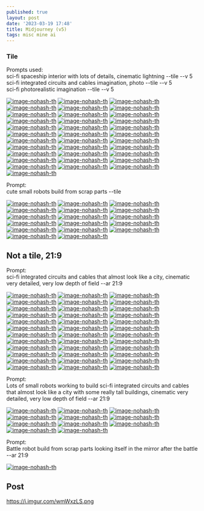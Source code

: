 ```yaml
---
published: true
layout: post
date: '2023-03-19 17:48'
title: Midjourney (v5)
tags: misc mine ai
---
```

### Tile

Prompts used:  
sci-fi spaceship interior with lots of details, cinematic lightning --tile --v 5  
sci-fi integrated circuits and cables imagination, photo --tile --v 5  
sci-fi photorealistic imagination --tile --v 5  

[![image-nohash-th](https://i.imgur.com/gqgLJhjb.png)](https://i.imgur.com/gqgLJhj.png)
[![image-nohash-th](https://i.imgur.com/wXKc0iIb.png)](https://i.imgur.com/wXKc0iI.png)
[![image-nohash-th](https://i.imgur.com/qS6iZfLb.png)](https://i.imgur.com/qS6iZfL.png)
[![image-nohash-th](https://i.imgur.com/xQjINBrb.png)](https://i.imgur.com/xQjINBr.png)
[![image-nohash-th](https://i.imgur.com/0TAce1qb.png)](https://i.imgur.com/0TAce1q.png)
[![image-nohash-th](https://i.imgur.com/4ZMv5h7b.png)](https://i.imgur.com/4ZMv5h7.png)
[![image-nohash-th](https://i.imgur.com/f0nEnerb.png)](https://i.imgur.com/f0nEner.png)
[![image-nohash-th](https://i.imgur.com/NnCeS68b.png)](https://i.imgur.com/NnCeS68.png)
[![image-nohash-th](https://i.imgur.com/nZnKafkb.png)](https://i.imgur.com/nZnKafk.png)
[![image-nohash-th](https://i.imgur.com/ZETxipAb.png)](https://i.imgur.com/ZETxipA.png)
[![image-nohash-th](https://i.imgur.com/ax6ZipXb.png)](https://i.imgur.com/ax6ZipX.png)
[![image-nohash-th](https://i.imgur.com/Yue3t3zb.png)](https://i.imgur.com/Yue3t3z.png)
[![image-nohash-th](https://i.imgur.com/HH3aYjVb.png)](https://i.imgur.com/HH3aYjV.png)
[![image-nohash-th](https://i.imgur.com/yO6DaFnb.png)](https://i.imgur.com/yO6DaFn.png)
[![image-nohash-th](https://i.imgur.com/dhvO8qcb.png)](https://i.imgur.com/dhvO8qc.png)
[![image-nohash-th](https://i.imgur.com/qHP120ob.png)](https://i.imgur.com/qHP120o.png)
[![image-nohash-th](https://i.imgur.com/xy0rTsub.png)](https://i.imgur.com/xy0rTsu.png)
[![image-nohash-th](https://i.imgur.com/l0OvLryb.png)](https://i.imgur.com/l0OvLry.png)
[![image-nohash-th](https://i.imgur.com/5OcktgOb.png)](https://i.imgur.com/5OcktgO.png)
[![image-nohash-th](https://i.imgur.com/Mk4MpPmb.png)](https://i.imgur.com/Mk4MpPm.png)
[![image-nohash-th](https://i.imgur.com/VwZ2eLtb.png)](https://i.imgur.com/VwZ2eLt.png)
[![image-nohash-th](https://i.imgur.com/QQoeNnqb.png)](https://i.imgur.com/QQoeNnq.png)
[![image-nohash-th](https://i.imgur.com/xhNRhRXb.png)](https://i.imgur.com/xhNRhRX.png)
[![image-nohash-th](https://i.imgur.com/JitX8x5b.png)](https://i.imgur.com/JitX8x5.png)
[![image-nohash-th](https://i.imgur.com/PprYikeb.png)](https://i.imgur.com/PprYike.png)
[![image-nohash-th](https://i.imgur.com/mfIezVXb.png)](https://i.imgur.com/mfIezVX.png)
[![image-nohash-th](https://i.imgur.com/9gnpDTib.png)](https://i.imgur.com/9gnpDTi.png)
[![image-nohash-th](https://i.imgur.com/22SAK6ib.png)](https://i.imgur.com/22SAK6i.png)
[![image-nohash-th](https://i.imgur.com/BJckCOCb.png)](https://i.imgur.com/BJckCOC.png)
[![image-nohash-th](https://i.imgur.com/4ygqJhLb.png)](https://i.imgur.com/4ygqJhL.png)
[![image-nohash-th](https://i.imgur.com/QW8h7AFb.png)](https://i.imgur.com/QW8h7AF.png)
[![image-nohash-th](https://i.imgur.com/fvJ4nVJb.png)](https://i.imgur.com/fvJ4nVJ.png)
[![image-nohash-th](https://i.imgur.com/Ls33ud3b.png)](https://i.imgur.com/Ls33ud3.png)
[![image-nohash-th](https://i.imgur.com/PnW08zlb.png)](https://i.imgur.com/PnW08zl.png)

Prompt:  
cute small robots build from scrap parts --tile  

[![image-nohash-th](https://i.imgur.com/YjSUQWKb.png)](https://i.imgur.com/YjSUQWK.png)
[![image-nohash-th](https://i.imgur.com/1QQdjv2b.png)](https://i.imgur.com/1QQdjv2.png)
[![image-nohash-th](https://i.imgur.com/iOojNxZb.png)](https://i.imgur.com/iOojNxZ.png)
[![image-nohash-th](https://i.imgur.com/VaZlAjKb.png)](https://i.imgur.com/VaZlAjK.png)
[![image-nohash-th](https://i.imgur.com/Pt2iawpb.png)](https://i.imgur.com/Pt2iawp.png)
[![image-nohash-th](https://i.imgur.com/faakgzEb.png)](https://i.imgur.com/faakgzE.png)
[![image-nohash-th](https://i.imgur.com/2nYyLb0b.png)](https://i.imgur.com/2nYyLb0.png)
[![image-nohash-th](https://i.imgur.com/pnGIVgYb.png)](https://i.imgur.com/pnGIVgY.png)
[![image-nohash-th](https://i.imgur.com/FvkaF6Hb.png)](https://i.imgur.com/FvkaF6H.png)
[![image-nohash-th](https://i.imgur.com/0eFiQOeb.png)](https://i.imgur.com/0eFiQOe.png)
[![image-nohash-th](https://i.imgur.com/ytI8YKJb.png)](https://i.imgur.com/ytI8YKJ.png)
[![image-nohash-th](https://i.imgur.com/BzlmIrlb.png)](https://i.imgur.com/BzlmIrl.png)
[![image-nohash-th](https://i.imgur.com/qGsZP2ib.png)](https://i.imgur.com/qGsZP2i.png)
[![image-nohash-th](https://i.imgur.com/IXtJDENb.png)](https://i.imgur.com/IXtJDEN.png)
[![image-nohash-th](https://i.imgur.com/JxO7Nwfb.png)](https://i.imgur.com/JxO7Nwf.png)
[![image-nohash-th](https://i.imgur.com/AA8m1YNb.png)](https://i.imgur.com/AA8m1YN.png)
[![image-nohash-th](https://i.imgur.com/YJnryVTb.png)](https://i.imgur.com/YJnryVT.png)



## Not a tile, 21:9

Prompt:  
sci-fi integrated circuits and cables that almost look like a city, cinematic very detailed, very low depth of field --ar 21:9  

[![image-nohash-th](https://i.imgur.com/ggZGhZLb.png)](https://i.imgur.com/ggZGhZL.png)
[![image-nohash-th](https://i.imgur.com/w9D6jJDb.png)](https://i.imgur.com/w9D6jJD.png)
[![image-nohash-th](https://i.imgur.com/iLdf25kb.png)](https://i.imgur.com/iLdf25k.png)
[![image-nohash-th](https://i.imgur.com/RW3n8Eeb.png)](https://i.imgur.com/RW3n8Ee.png)
[![image-nohash-th](https://i.imgur.com/pBJ4a9Eb.png)](https://i.imgur.com/pBJ4a9E.png)
[![image-nohash-th](https://i.imgur.com/kP9kdSDb.png)](https://i.imgur.com/kP9kdSD.png)
[![image-nohash-th](https://i.imgur.com/VThUkAWb.png)](https://i.imgur.com/VThUkAW.png)
[![image-nohash-th](https://i.imgur.com/uxSln9Pb.png)](https://i.imgur.com/uxSln9P.png)
[![image-nohash-th](https://i.imgur.com/5OatGpTb.png)](https://i.imgur.com/5OatGpT.png)
[![image-nohash-th](https://i.imgur.com/JSh8Upzb.png)](https://i.imgur.com/JSh8Upz.png)
[![image-nohash-th](https://i.imgur.com/jQ3m4SPb.png)](https://i.imgur.com/jQ3m4SP.png)
[![image-nohash-th](https://i.imgur.com/7SPYxigb.png)](https://i.imgur.com/7SPYxig.png)
[![image-nohash-th](https://i.imgur.com/33IynDNb.png)](https://i.imgur.com/33IynDN.png)
[![image-nohash-th](https://i.imgur.com/iOpHV1Ub.png)](https://i.imgur.com/iOpHV1U.png)
[![image-nohash-th](https://i.imgur.com/BdpZFcAb.png)](https://i.imgur.com/BdpZFcA.png)
[![image-nohash-th](https://i.imgur.com/KVcCv90b.png)](https://i.imgur.com/KVcCv90.png)
[![image-nohash-th](https://i.imgur.com/AYkQLcWb.png)](https://i.imgur.com/AYkQLcW.png)
[![image-nohash-th](https://i.imgur.com/Qd2CqUib.png)](https://i.imgur.com/Qd2CqUi.png)
[![image-nohash-th](https://i.imgur.com/WIs71fjb.png)](https://i.imgur.com/WIs71fj.png)
[![image-nohash-th](https://i.imgur.com/ZGX4V79b.png)](https://i.imgur.com/ZGX4V79.png)
[![image-nohash-th](https://i.imgur.com/ZcHyMdOb.png)](https://i.imgur.com/ZcHyMdO.png)
[![image-nohash-th](https://i.imgur.com/BtcXbMhb.png)](https://i.imgur.com/BtcXbMh.png)
[![image-nohash-th](https://i.imgur.com/4qXrmK9b.png)](https://i.imgur.com/4qXrmK9.png)
[![image-nohash-th](https://i.imgur.com/I8Lq49Mb.png)](https://i.imgur.com/I8Lq49M.png)
[![image-nohash-th](https://i.imgur.com/nsO1lwGb.png)](https://i.imgur.com/nsO1lwG.png)
[![image-nohash-th](https://i.imgur.com/fnde3BYb.png)](https://i.imgur.com/fnde3BY.png)
[![image-nohash-th](https://i.imgur.com/N7meApKb.png)](https://i.imgur.com/N7meApK.png)
[![image-nohash-th](https://i.imgur.com/6l1wjMDb.png)](https://i.imgur.com/6l1wjMD.png)
[![image-nohash-th](https://i.imgur.com/u9JkxaBb.png)](https://i.imgur.com/u9JkxaB.png)
[![image-nohash-th](https://i.imgur.com/FaUSmrkb.png)](https://i.imgur.com/FaUSmrk.png)
[![image-nohash-th](https://i.imgur.com/vooVpuUb.png)](https://i.imgur.com/vooVpuU.png)
[![image-nohash-th](https://i.imgur.com/UONu4fqb.png)](https://i.imgur.com/UONu4fq.png)
[![image-nohash-th](https://i.imgur.com/M9vg6VRb.png)](https://i.imgur.com/M9vg6VR.png)
[![image-nohash-th](https://i.imgur.com/84q0KYQb.png)](https://i.imgur.com/84q0KYQ.png)
[![image-nohash-th](https://i.imgur.com/lAz8a9Fb.png)](https://i.imgur.com/lAz8a9F.png)
[![image-nohash-th](https://i.imgur.com/EeETQ37b.png)](https://i.imgur.com/EeETQ37.png)

Prompt:  
Lots of small robots working to build sci-fi integrated circuits and cables that almost look like a city with some really tall buildings, cinematic very detailed, very low depth of field --ar 21:9  

[![image-nohash-th](https://i.imgur.com/20mdQBFb.png)](https://i.imgur.com/20mdQBF.png)
[![image-nohash-th](https://i.imgur.com/MnAHQu7b.png)](https://i.imgur.com/MnAHQu7.png)
[![image-nohash-th](https://i.imgur.com/lYDk4WOb.png)](https://i.imgur.com/lYDk4WO.png)
[![image-nohash-th](https://i.imgur.com/3Xzk2J9b.png)](https://i.imgur.com/3Xzk2J9.png)
[![image-nohash-th](https://i.imgur.com/Nr8E5LTb.png)](https://i.imgur.com/Nr8E5LT.png)
[![image-nohash-th](https://i.imgur.com/oK2zmt8b.png)](https://i.imgur.com/oK2zmt8.png)
[![image-nohash-th](https://i.imgur.com/yA9wbsCb.png)](https://i.imgur.com/yA9wbsC.png)
[![image-nohash-th](https://i.imgur.com/D1cfuRNb.png)](https://i.imgur.com/D1cfuRN.png)
[![image-nohash-th](https://i.imgur.com/G3Mh4mPb.png)](https://i.imgur.com/G3Mh4mP.png)
[![image-nohash-th](https://i.imgur.com/ZHCHZyab.png)](https://i.imgur.com/ZHCHZya.png)
[![image-nohash-th](https://i.imgur.com/lhZTSKxb.png)](https://i.imgur.com/lhZTSKx.png)

Prompt:  
Battle robot build from scrap parts looking itself in the mirror after the battle --ar 21:9

[![image-nohash-th](https://i.imgur.com/UlxZOgUb.png)](https://i.imgur.com/UlxZOgU.png)

## Post

<https://i.imgur.com/wmWxzLS.png>
